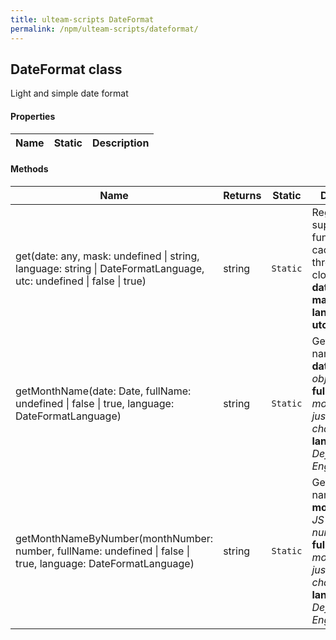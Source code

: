 ```yaml
---
title: ulteam-scripts DateFormat
permalink: /npm/ulteam-scripts/dateformat/
---
```


## DateFormat class

Light and simple date format



#### Properties

| Name | Static | Description |
|-|-|-|

#### Methods

| Name | Returns | Static | Description |
|-|-|-|-|
| get(date: any, mask: undefined &#124; string, language: string &#124; DateFormatLanguage, utc: undefined &#124; false &#124; true) | string |  `Static`  | Regexes and supporting functions are cached through closure  <br> **date**: **  <br> **mask**: **  <br> **language**: **  <br> **utc**: **  |
| getMonthName(date: Date, fullName: undefined &#124; false &#124; true, language: DateFormatLanguage) | string |  `Static`  | Get month name.  <br> **date**: *JS Date object.*  <br> **fullName**: *Full month name or just first 3 characters.*  <br> **language**: *Default is English. <br>*  |
| getMonthNameByNumber(monthNumber: number, fullName: undefined &#124; false &#124; true, language: DateFormatLanguage) | string |  `Static`  | Get month name.  <br> **monthNumber**: *JS Date month number.*  <br> **fullName**: *Full month name or just first 3 characters.*  <br> **language**: *Default is English. <br>*  |
